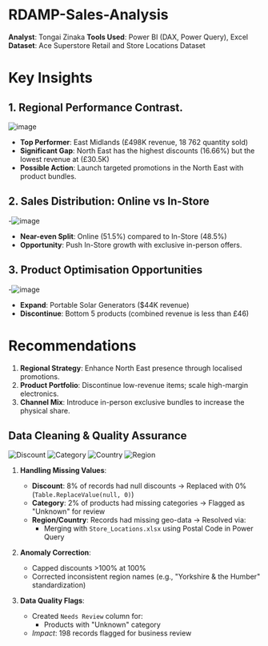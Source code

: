 # RDAMP-Sales-Analysis
**Analyst**: Tongai Zinaka
**Tools Used**: Power BI (DAX, Power Query), Excel 
**Dataset**: Ace Superstore Retail and Store Locations Dataset

# Key Insights
## 1. Regional Performance Contrast. 
![image](https://github.com/user-attachments/assets/2f6903f6-e003-490f-b207-237b26d2a39c)
- **Top Performer**: East Midlands (£498K revenue, 18 762 quantity sold)
- **Significant Gap**: North East has the highest discounts (16.66%) but the lowest revenue at (£30.5K)
- **Possible Action**: Launch targeted promotions in the North East with product bundles.

## 2. Sales Distribution: Online vs In-Store
-![image](https://github.com/user-attachments/assets/8bf05501-5dd6-41c2-876c-77f6ac6de904)
- **Near-even Split**: Online (51.5%) compared to In-Store (48.5%)
- **Opportunity**: Push In-Store growth with exclusive in-person offers.

## 3. Product Optimisation Opportunities
-![image](https://github.com/user-attachments/assets/9ea369d6-403c-40da-88a5-064c4c658adb)
- **Expand**: Portable Solar Generators ($44K revenue)
- **Discontinue**: Bottom 5 products (combined revenue is less than £46)

# Recommendations  
1. **Regional Strategy**: Enhance North East presence through localised promotions.  
2. **Product Portfolio**: Discontinue low-revenue items; scale high-margin electronics.  
3. **Channel Mix**: Introduce in-person exclusive bundles to increase the physical share. 
    
## Data Cleaning & Quality Assurance 
![Discount](https://github.com/user-attachments/assets/10a2e34c-9b31-4666-b219-33128685ee96)
![Category](https://github.com/user-attachments/assets/957384fa-da07-4fb7-99db-f62abf732185)
![Country](https://github.com/user-attachments/assets/3628a253-9c7b-4420-a4c9-90df9a175355)
![Region](https://github.com/user-attachments/assets/015312e0-eb66-4e21-b93e-391bebcec9ac)

1. **Handling Missing Values**:  
   - **Discount**: 8% of records had null discounts → Replaced with 0% (`Table.ReplaceValue(null, 0)`)  
   - **Category**: 2% of products had missing categories → Flagged as "Unknown" for review  
   - **Region/Country**: Records had missing geo-data → Resolved via:  
     - Merging with `Store_Locations.xlsx` using Postal Code in Power Query

2. **Anomaly Correction**:  
   - Capped discounts >100% at 100%  
   - Corrected inconsistent region names (e.g., "Yorkshire & the Humber" standardization)  

3. **Data Quality Flags**:  
   - Created `Needs Review` column for:  
     - Products with "Unknown" category  
   - *Impact*: 198 records flagged for business review 
